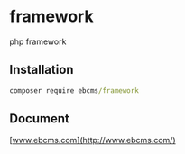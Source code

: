 # framework

php framework

## Installation

``` cmd
composer require ebcms/framework
```

## Document

[www.ebcms.com](http://www.ebcms.com/)
